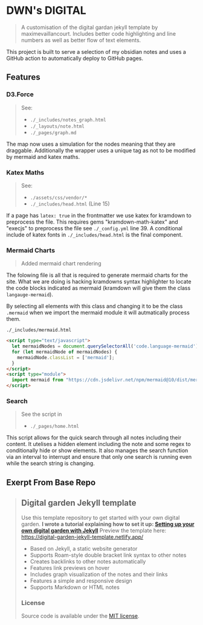 # DWN's DIGITAL
> A customisation of the digital gardan jekyll template by maximevaillancourt. Includes better code highlighting and line numbers as well as better flow of text elements.

This project is built to serve a selection of my obsidian notes and uses a GitHub action to automatically deploy to GitHub pages.

## Features

### D3.Force

> See:
>   - `./_includes/notes_graph.html`
>   - `./_layouts/note.html`
>   - `./_pages/graph.md`

The map now uses a simulation for the nodes meaning that they are draggable. Additionally the wrapper uses a unique tag as not to be modified by mermaid and katex maths.

### Katex Maths

> See:
>   - `./assets/css/vendor/*`
>   - `./_includes/head.html` (Line 15)

If a page has `latex: true` in the frontmatter we use katex for kramdown to preprocess the file. This requires gems "kramdown-math-katex" and "execjs" to preprocess the file see `./_config.yml` line 39. A conditional include of katex fonts in `./_includes/head.html`
is the final component.

### Mermaid Charts

> Added mermaid chart rendering

The folowing file is all that is required to generate mermaid charts for the site. What we are doing is hacking kramdowns syntax highlighter to locate the code blocks indicated as mermaid (kramdown will give them the class `langauge-mermaid`).

By selecting all elements with this class and changing it to be the class `.mermaid` when we import the mermaid module it will autmatically process them.

`./_includes/mermaid.html`

```html
<script type="text/javascript">
  let mermaidNodes = document.querySelectorAll('code.language-mermaid');
  for (let mermaidNode of mermaidNodes) {
    mermaidNode.classList = ['mermaid'];
  }
</script>
<script type="module">
  import mermaid from "https://cdn.jsdelivr.net/npm/mermaid@10/dist/mermaid.esm.min.mjs";
</script>
```

### Search

> See the script in
>   - `./_pages/home.html`

This script allows for the quick search through all notes including their content. It utelises a hidden element including the note and some regex to conditionally hide or show elements. It also manages the search function via an interval to interrupt and ensure that only one search is running even while the search string is changing.

## Exerpt From Base Repo

> ## Digital garden Jekyll template
> Use this template repository to get started with your own digital garden.
> **I wrote a tutorial explaining how to set it up: [Setting up your own digital garden with Jekyll](https://maximevaillancourt.com/blog/setting-up-your-own-digital-garden-with-jekyll)**
> Preview the template here: https://digital-garden-jekyll-template.netlify.app/
> - Based on Jekyll, a static website generator
> - Supports Roam-style double bracket link syntax to other notes
> - Creates backlinks to other notes automatically
> - Features link previews on hover
> - Includes graph visualization of the notes and their links
> - Features a simple and responsive design
> - Supports Markdown or HTML notes
> ### License
> Source code is available under the [MIT license](LICENSE.md).
